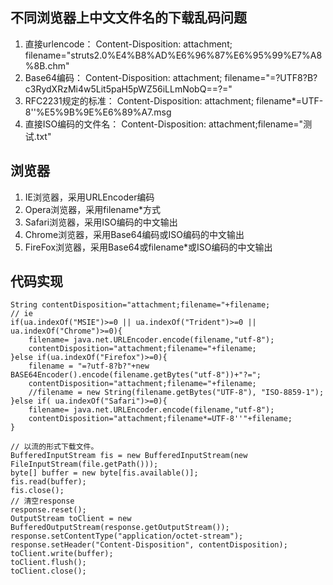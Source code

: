 ## 不同浏览器上中文文件名的下载乱码问题
1. 直接urlencode： 
    Content-Disposition: attachment; filename="struts2.0%E4%B8%AD%E6%96%87%E6%95%99%E7%A8%8B.chm" 
2. Base64编码： 
    Content-Disposition: attachment; filename="=?UTF8?B?c3RydXRzMi4w5Lit5paH5pWZ56iLLmNobQ==?=" 
3. RFC2231规定的标准： 
    Content-Disposition: attachment; filename*=UTF-8''%E5%9B%9E%E6%89%A7.msg 
4. 直接ISO编码的文件名： 
    Content-Disposition: attachment;filename="测试.txt" 

## 浏览器
1.  IE浏览器，采用URLEncoder编码 
2.  Opera浏览器，采用filename*方式 
3.  Safari浏览器，采用ISO编码的中文输出 
4.  Chrome浏览器，采用Base64编码或ISO编码的中文输出 
5.  FireFox浏览器，采用Base64或filename*或ISO编码的中文输出 

## 代码实现
    String contentDisposition="attachment;filename="+filename;
    // ie
    if(ua.indexOf("MSIE")>=0 || ua.indexOf("Trident")>=0 || ua.indexOf("Chrome")>=0){
        filename= java.net.URLEncoder.encode(filename,"utf-8");
        contentDisposition="attachment;filename="+filename;
    }else if(ua.indexOf("Firefox")>=0){
        filename = "=?utf-8?b?"+new BASE64Encoder().encode(filename.getBytes("utf-8"))+"?=";
        contentDisposition="attachment;filename="+filename;
        //filename = new String(filename.getBytes("UTF-8"), "ISO-8859-1");
    }else if( ua.indexOf("Safari")>=0){
        filename= java.net.URLEncoder.encode(filename,"utf-8");
        contentDisposition="attachment;filename*=UTF-8''"+filename;
    }

    // 以流的形式下载文件。
    BufferedInputStream fis = new BufferedInputStream(new FileInputStream(file.getPath()));
    byte[] buffer = new byte[fis.available()];
    fis.read(buffer);
    fis.close();
    // 清空response
    response.reset();
    OutputStream toClient = new BufferedOutputStream(response.getOutputStream());
    response.setContentType("application/octet-stream");
    response.setHeader("Content-Disposition", contentDisposition);
    toClient.write(buffer);
    toClient.flush();
    toClient.close();
